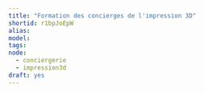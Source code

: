```yaml
---
title: "Formation des concierges de l'impression 3D"
shortid: r1bpJoEpW
alias:
model:
tags:
node: 
  - conciergerie
  - impression3d
draft: yes
---
```

